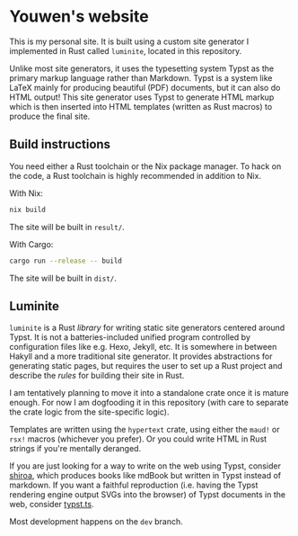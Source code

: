 # Youwen's website

This is my personal site. It is built using a custom site generator I
implemented in Rust called `luminite`, located in this repository.

Unlike most site generators, it uses the typesetting system Typst as the
primary markup language rather than Markdown. Typst is a system like LaTeX
mainly for producing beautiful (PDF) documents, but it can also do HTML output!
This site generator uses Typst to generate HTML markup which is then inserted
into HTML templates (written as Rust macros) to produce the final site.

## Build instructions

You need either a Rust toolchain or the Nix package manager. To hack on the
code, a Rust toolchain is highly recommended in addition to Nix.

With Nix:
```sh
nix build
```

The site will be built in `result/`.

With Cargo:
```sh
cargo run --release -- build
```

The site will be built in `dist/`.

## Luminite

`luminite` is a Rust _library_ for writing static site generators centered around
Typst. It is not a batteries-included unified program controlled by
configuration files like e.g. Hexo, Jekyll, etc. It is somewhere in between
Hakyll and a more traditional site generator. It provides abstractions for
generating static pages, but requires the user to set up a Rust project and
describe the _rules_ for building their site in Rust.

I am tentatively planning to move it into a standalone crate once it is mature
enough. For now I am dogfooding it in this repository (with care to separate
the crate logic from the site-specific logic).

Templates are written using the `hypertext` crate, using either the `maud!` or
`rsx!` macros (whichever you prefer). Or you could write HTML in Rust strings
if you're mentally deranged.

If you are just looking for a way to write on the web using Typst, consider
[shiroa](https://github.com/Myriad-Dreamin/shiroa), which produces books like
mdBook but written in Typst instead of markdown. If you want a faithful
reproduction (i.e. having the Typst rendering engine output SVGs into the
browser) of Typst documents in the web, consider
[typst.ts](https://myriad-dreamin.github.io/typst.ts/).

Most development happens on the `dev` branch.
